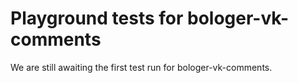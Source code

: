 # Playground tests for bologer-vk-comments
We are still awaiting the first test run for bologer-vk-comments.
